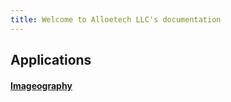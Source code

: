 ```yaml
---
title: Welcome to Alloetech LLC's documentation
---
```


## Applications

#### [Imageography](https://hphothong.github.io/documentation/imageography)

